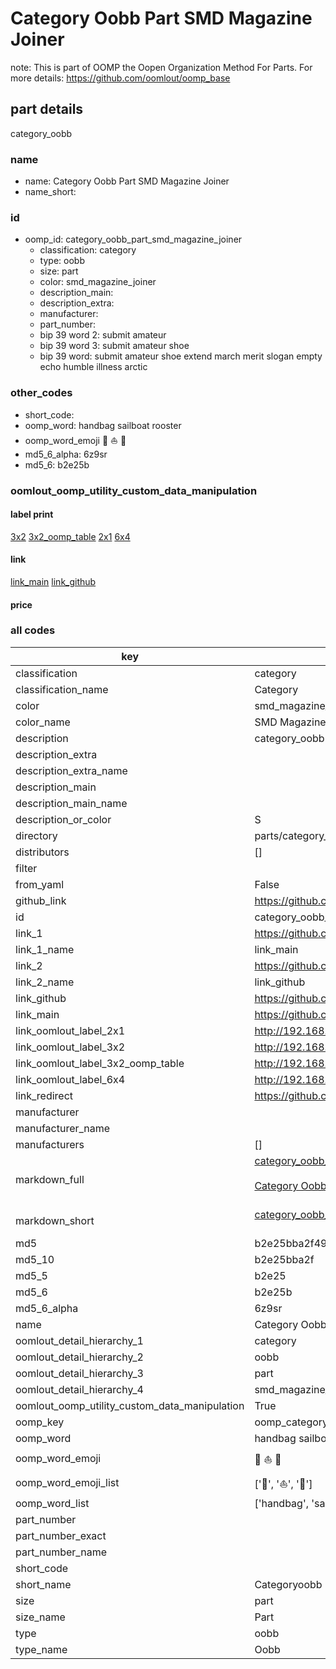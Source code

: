 # Category Oobb Part SMD Magazine Joiner  

note: This is part of OOMP the Oopen Organization Method For Parts. For more details: https://github.com/oomlout/oomp_base

##  part details
  



category_oobb



### name
* name: Category Oobb Part SMD Magazine Joiner
* name_short: 
### id
* oomp_id: category_oobb_part_smd_magazine_joiner
  * classification: category
  * type: oobb
  * size: part
  * color: smd_magazine_joiner
  * description_main: 
  * description_extra: 
  * manufacturer: 
  * part_number: 
  * bip 39 word 2: submit amateur
  * bip 39 word 3: submit amateur shoe
  * bip 39 word: submit amateur shoe extend march merit slogan empty echo humble illness arctic

### other_codes
* short_code: 
* oomp_word: handbag sailboat rooster
* oomp_word_emoji :handbag: :sailboat: :rooster:
* md5_6_alpha: 6z9sr
* md5_6: b2e25b






### oomlout_oomp_utility_custom_data_manipulation
#### label print
[3x2](http://192.168.1.245:1112/?label=oomp%206z9sr)
[3x2_oomp_table](http://192.168.1.108:1112/?label=oomp%206z9sr)
[2x1](http://192.168.1.242:1112/?label=oomp%206z9sr)
[6x4](http://192.168.1.55:1112/?label=oomp%206z9sr)    

#### link

[link_main](https://github.com/oomlout/oomlout_oomp_version_1_messy/tree/main/parts/category_oobb_part_smd_magazine_joiner) [link_github](https://github.com/oomlout/oomlout_oomp_version_1_messy/tree/main/parts/category_oobb_part_smd_magazine_joiner)                             

#### price







### all codes 
| key | value |  
| --- | --- |  
| classification | category |  
| classification_name | Category |  
| color | smd_magazine_joiner |  
| color_name | SMD Magazine Joiner |  
| description | category_oobb |  
| description_extra |  |  
| description_extra_name |  |  
| description_main |  |  
| description_main_name |  |  
| description_or_color | S  |  
| directory | parts/category_oobb_part_smd_magazine_joiner |  
| distributors | [] |  
| filter |  |  
| from_yaml | False |  
| github_link | https://github.com/oomlout/oomlout_oomp_part_src/tree/main/parts/category_oobb_part_smd_magazine_joiner |  
| id | category_oobb_part_smd_magazine_joiner |  
| link_1 | https://github.com/oomlout/oomlout_oomp_version_1_messy/tree/main/parts/category_oobb_part_smd_magazine_joiner |  
| link_1_name | link_main |  
| link_2 | https://github.com/oomlout/oomlout_oomp_version_1_messy/tree/main/parts/category_oobb_part_smd_magazine_joiner |  
| link_2_name | link_github |  
| link_github | https://github.com/oomlout/oomlout_oomp_version_1_messy/tree/main/parts/category_oobb_part_smd_magazine_joiner |  
| link_main | https://github.com/oomlout/oomlout_oomp_version_1_messy/tree/main/parts/category_oobb_part_smd_magazine_joiner |  
| link_oomlout_label_2x1 | http://192.168.1.242:1112/?label=oomp%206z9sr |  
| link_oomlout_label_3x2 | http://192.168.1.245:1112/?label=oomp%206z9sr |  
| link_oomlout_label_3x2_oomp_table | http://192.168.1.108:1112/?label=oomp%206z9sr |  
| link_oomlout_label_6x4 | http://192.168.1.55:1112/?label=oomp%206z9sr |  
| link_redirect | https://github.com/oomlout/oomlout_oomp_version_1_messy/tree/main/parts/category_oobb_part_smd_magazine_joiner |  
| manufacturer |  |  
| manufacturer_name |  |  
| manufacturers | [] |  
| markdown_full | [category_oobb_part_smd_magazine_joiner](none)<br>[](none)<br>[Category Oobb Part Smd Magazine Joiner](none)<br><br> |  
| markdown_short | [category_oobb_part_smd_magazine_joiner](none)<br><br> |  
| md5 | b2e25bba2f49397e2e43e50f8cc1eec0 |  
| md5_10 | b2e25bba2f |  
| md5_5 | b2e25 |  
| md5_6 | b2e25b |  
| md5_6_alpha | 6z9sr |  
| name | Category Oobb Part SMD Magazine Joiner |  
| oomlout_detail_hierarchy_1 | category |  
| oomlout_detail_hierarchy_2 | oobb |  
| oomlout_detail_hierarchy_3 | part |  
| oomlout_detail_hierarchy_4 | smd_magazine_joiner |  
| oomlout_oomp_utility_custom_data_manipulation | True |  
| oomp_key | oomp_category_oobb_part_smd_magazine_joiner |  
| oomp_word | handbag sailboat rooster |  
| oomp_word_emoji | :handbag: :sailboat: :rooster: |  
| oomp_word_emoji_list | [':handbag:', ':sailboat:', ':rooster:'] |  
| oomp_word_list | ['handbag', 'sailboat', 'rooster'] |  
| part_number |  |  
| part_number_exact |  |  
| part_number_name |  |  
| short_code |  |  
| short_name | Categoryoobb |  
| size | part |  
| size_name | Part |  
| type | oobb |  
| type_name | Oobb |  
